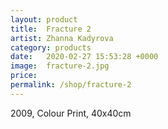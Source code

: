 ```yaml
---
layout: product
title:  Fracture 2
artist: Zhanna Kadyrova
category: products
date:   2020-02-27 15:53:28 +0000
image:  fracture-2.jpg
price: 
permalink: /shop/fracture-2
---
```

2009, Colour Print, 40x40cm
